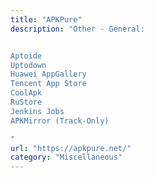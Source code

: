 ```yaml
---
title: "APKPure"
description: "Other - General:


Aptoide
Uptodown
Huawei AppGallery
Tencent App Store
CoolApk
RuStore
Jenkins Jobs
APKMirror (Track-Only)

"
url: "https://apkpure.net/"
category: "Miscellaneous"
---
```

